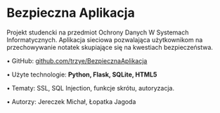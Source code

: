 <h1> Bezpieczna Aplikacja</h1>

Projekt studencki na przedmiot Ochrony Danych W Systemach Informatycznych. Aplikacja sieciowa pozwalająca użytkownikom na przechowywanie notatek skupiające się na kwestiach bezpieczeństwa.

• GitHub: <a href="http://github.com/trzye/BezpiecznaAplikacja">github.com/trzye/BezpiecznaAplikacja</a>

• Użyte technologie: <b>Python, Flask, SQLite, HTML5</b>

• Tematy: SSL, SQL Injection, funkcje skrótu, autoryzacja.

• Autorzy: Jereczek Michał, Łopatka Jagoda
